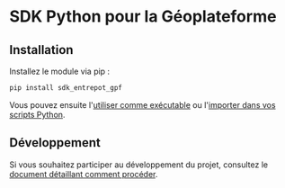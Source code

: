 # SDK Python pour la Géoplateforme

## Installation

Installez le module via pip :

```sh
pip install sdk_entrepot_gpf
```

Vous pouvez ensuite l'[utiliser comme exécutable](https://geoplateforme.github.io/sdk-entrepot/comme-executable/) ou l'[importer dans vos scripts Python](https://geoplateforme.github.io/sdk-entrepot/comme-module/).

## Développement

Si vous souhaitez participer au développement du projet, consultez le [document détaillant comment procéder](https://geoplateforme.github.io/sdk-entrepot/development/).
